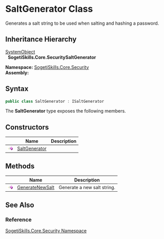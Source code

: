 SaltGenerator Class
===================
Generates a salt string to be used when salting and hashing a password.


Inheritance Hierarchy
---------------------
[SystemObject][1]  
  **SogetiSkills.Core.SecuritySaltGenerator**  

**Namespace:** [SogetiSkills.Core.Security][2]  
**Assembly:**

Syntax
------

```csharp
public class SaltGenerator : ISaltGenerator
```

The **SaltGenerator** type exposes the following members.


Constructors
------------

                 | Name               | Description 
---------------- | ------------------ | ----------- 
![Public method] | [SaltGenerator][3] |             


Methods
-------

                 | Name                 | Description                 
---------------- | -------------------- | --------------------------- 
![Public method] | [GenerateNewSalt][4] | Generate a new salt string. 


See Also
--------

### Reference
[SogetiSkills.Core.Security Namespace][2]  

[1]: http://msdn.microsoft.com/en-us/library/e5kfa45b
[2]: ../README.md
[3]: _ctor.md
[4]: GenerateNewSalt.md
[Public method]: ../../_icons/pubmethod.gif "Public method"